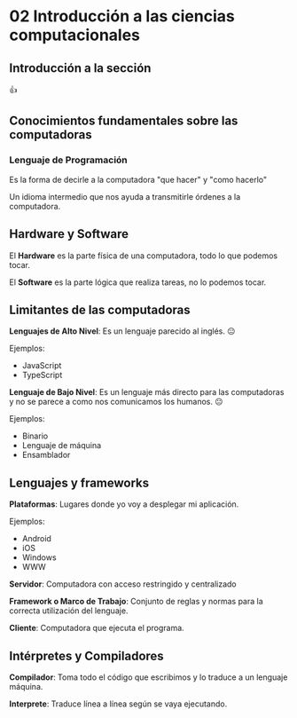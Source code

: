 # 02 Introducción a las ciencias computacionales

## Introducción a la sección

:+1:

## Conocimientos fundamentales sobre las computadoras

### Lenguaje de Programación

Es la forma de decirle a la computadora "que hacer" y "como hacerlo"

Un idioma intermedio que nos ayuda a transmitirle órdenes a la computadora.

## Hardware y Software

El **Hardware** es la parte física de una computadora, todo lo que podemos tocar.

El **Software** es la parte lógica que realiza tareas, no lo podemos tocar.

## Limitantes de las computadoras

**Lenguajes de Alto Nivel**: Es un lenguaje parecido al inglés.
:neutral_face:

Ejemplos:

* JavaScript
* TypeScript

**Lenguaje de Bajo Nivel**: Es un lenguaje más directo para las computadoras y no se parece a como nos comunicamos los humanos.
:neutral_face:

Ejemplos: 

* Binario
* Lenguaje de máquina
* Ensamblador

## Lenguajes y frameworks

**Plataformas**: Lugares donde yo voy a desplegar mi aplicación.

Ejemplos:

* Android
* iOS
* Windows
* WWW

**Servidor**: Computadora con acceso restringido y centralizado

**Framework o Marco de Trabajo**: Conjunto de reglas y normas para la correcta utilización del lenguaje.

**Cliente**: Computadora que ejecuta el programa.

## Intérpretes y Compiladores

**Compilador**: Toma todo el código que escribimos y lo traduce a un lenguaje máquina.

**Interprete**: Traduce línea a línea según se vaya ejecutando.

